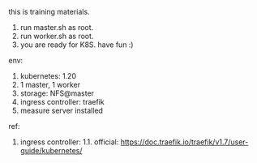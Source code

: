 this is training materials.
1. run master.sh as root.
2. run worker.sh as root.
3. you are ready for K8S.
have fun :)

env: 
1. kubernetes: 1.20
2. 1 master, 1 worker
3. storage: NFS@master
4. ingress controller: traefik
5. measure server installed

ref: 
1. ingress controller:
  1.1. official: https://doc.traefik.io/traefik/v1.7/user-guide/kubernetes/
